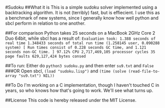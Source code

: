 #Sudoku
##What it is
This is a simple sudoku solver implemented using a backtracking algorithm. It is not (terribly) fast, but is effiecient. I use this as a benchmark of new systems, since I generally know how well python and sbcl perform in relation to one another.

##For comparison
Python takes 25 seconds on a MacBook 2GHz Core 2 Duo 64bit, while sbcl has a result of:
`Evaluation took:
  1.388 seconds of real time
  1.348433 seconds of total run time (1.258145 user, 0.090288 system)
  [ Run times consist of 0.228 seconds GC time, and 1.121 seconds non-GC time. ]
  97.12% CPU
  2,717,469,105 processor cycles
  35 page faults
  629,127,424 bytes consed`
  
##To run:
Either do `python3 sudoku.py` and then enter `su9.txt` and `False`
###OR
Open sbcl, `(load "sudoku.lisp")` and `(time (solve (read-file-to-array "su9.txt") NIL))`

##To Do
I'm working on a C implementation, though I haven't touched C in years, so who knows how that's going to work. We'll see what turns up.

##License
This code is hereby released under the MIT License.
